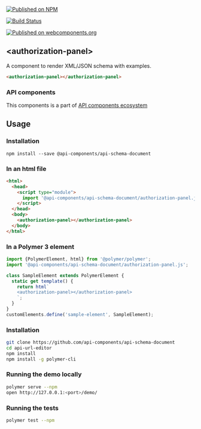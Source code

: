 [![Published on NPM](https://img.shields.io/npm/v/@api-components/api-schema-document.svg)](https://www.npmjs.com/package/@api-components/api-schema-document)

[![Build Status](https://travis-ci.org/api-components/api-schema-document.svg?branch=stage)](https://travis-ci.org/api-components/api-schema-document)

[![Published on webcomponents.org](https://img.shields.io/badge/webcomponents.org-published-blue.svg)](https://www.webcomponents.org/element/api-components/api-schema-document)

## &lt;authorization-panel&gt;

A component to render XML/JSON schema with examples.

```html
<authorization-panel></authorization-panel>
```

### API components

This components is a part of [API components ecosystem](https://elements.advancedrestclient.com/)

## Usage

### Installation
```
npm install --save @api-components/api-schema-document
```

### In an html file

```html
<html>
  <head>
    <script type="module">
      import '@api-components/api-schema-document/authorization-panel.js';
    </script>
  </head>
  <body>
    <authorization-panel></authorization-panel>
  </body>
</html>
```

### In a Polymer 3 element

```js
import {PolymerElement, html} from '@polymer/polymer';
import '@api-components/api-schema-document/authorization-panel.js';

class SampleElement extends PolymerElement {
  static get template() {
    return html`
    <authorization-panel></authorization-panel>
    `;
  }
}
customElements.define('sample-element', SampleElement);
```

### Installation

```sh
git clone https://github.com/api-components/api-schema-document
cd api-url-editor
npm install
npm install -g polymer-cli
```

### Running the demo locally

```sh
polymer serve --npm
open http://127.0.0.1:<port>/demo/
```

### Running the tests
```sh
polymer test --npm
```
